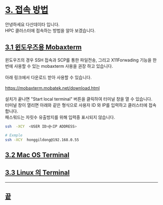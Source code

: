 [userguide]: https://github.com/dasandata/Open_HPC/tree/master/Document/User%20Guide#-%EB%AA%A9%EC%B0%A8
[ohpc]: http://openhpc.community/
[slurm]: https://slurm.schedmd.com/

# [3.   접속 방법][userguide]

안녕하세요 다산데이타 입니다.  
HPC 클러스터에 접속하는 방법을 알아 보겠습니다.  

## [3.1  윈도우즈용 Mobaxterm][userguide]

윈도우즈의 경우 SSH 접속과 SCP를 통한 파일전송,
그리고 X11Forwading 기능을 한번에 사용할 수 있는 mobaxterm 사용을 권장 하고 있습니다.  
<br>
아래 링크에서 다운로드 받아 사용할 수 있습니다.  
<br>
https://mobaxterm.mobatek.net/download.html  
<br>
설치가 끝나면 "Start local terminal" 버튼을 클릭하여 터미널 창을 열 수 있습니다.  
터미널 창이 열리면 아래와 같은 형식으로 사용자 ID 와 IP를 입력하고 클러스터에 접속합니다.  
패스워드는 자릿수 유출방지를 위해 입력중 표시되지 않습니다.  

```bash
ssh  -XCY  <USER ID>@<IP ADDRESS>

# Exmple
ssh -XCY  honggildong@192.168.0.55
```

## [3.2  Mac OS Terminal][userguide]


## [3.3  Linux 의 Terminal][userguide]


***
## [끝][userguide]
